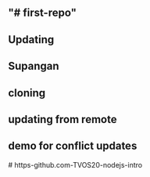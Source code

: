 ## "# first-repo"
## Updating
## Supangan

## cloning

## updating from remote

## demo for conflict updates
#   h t t p s - g i t h u b . c o m - T V O S 2 0 - n o d e j s - i n t r o  
 